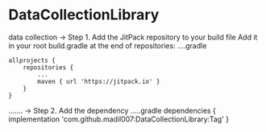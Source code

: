 # DataCollectionLibrary
data collection
-> Step 1. Add the JitPack repository to your build file
Add it in your root build.gradle at the end of repositories:
....gradle

	allprojects {
		repositories {
			...
			maven { url 'https://jitpack.io' }
		}
	}
  
  .......
 -> Step 2. Add the dependency 
.....gradle
	dependencies {
	        implementation 'com.github.madil007:DataCollectionLibrary:Tag'
	}
